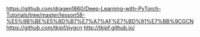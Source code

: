 

<!--
 * @version:
 * @Author:  StevenJokess https://github.com/StevenJokess
 * @Date: 2020-10-17 14:56:09
 * @LastEditors:  StevenJokess https://github.com/StevenJokess
 * @LastEditTime: 2020-10-17 14:56:32
 * @Description:
 * @TODO::
 * @Reference:
-->
https://github.com/dragen1860/Deep-Learning-with-PyTorch-Tutorials/tree/master/lesson58-%E5%9B%BE%E5%8D%B7%E7%A7%AF%E7%BD%91%E7%BB%9CGCN
https://github.com/tkipf/pygcn
http://tkipf.github.io/
